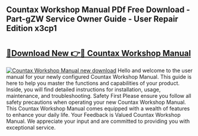 ## Countax Workshop Manual PDf Free Download - Part-gZW Service Owner Guide - User Repair Edition x3cp1

# <h2><a href="http://bc98251.oget.top/?id=Countax+Workshop+Manual">🔗Download New 👉🔴 Countax Workshop Manual</a></h2>

[![Countax Workshop Manual new download](https://i.imgur.com/5g1atiW.png)](http://bc98251.oget.top/?id=Countax+Workshop+Manual)
Hello and welcome to the user manual for your newly configured Countax Workshop Manual. This guide is here to help you master the functions and capabilities of your product. Inside, you will find detailed instructions for installation, usage, maintenance, and troubleshooting. Safety First Please ensure you follow all safety precautions when operating your new Countax Workshop Manual. This Countax Workshop Manual comes equipped with a wealth of features to enhance your daily life. Your Feedback is Valued Countax Workshop Manual. We appreciate your input and are committed to providing you with exceptional service.
